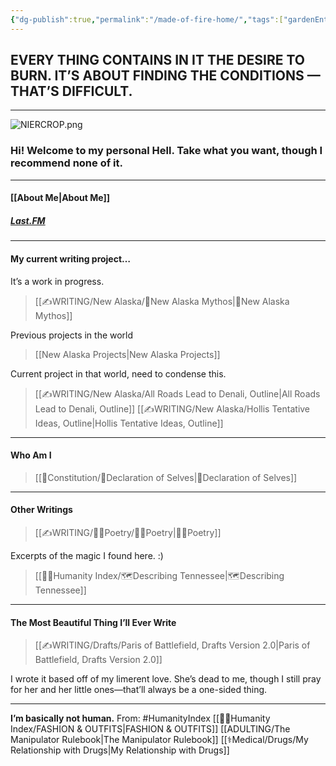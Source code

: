 ```yaml
---
{"dg-publish":true,"permalink":"/made-of-fire-home/","tags":["gardenEntry"]}
---
```



## EVERY THING CONTAINS IN IT THE DESIRE 	  TO BURN.	IT’S ABOUT FINDING THE		 CONDITIONS  —	THAT’S DIFFICULT.	
- - - 

![NIERCROP.png](/img/user/Z-Images/NIERCROP.png)
### Hi! Welcome to my personal Hell. Take what you want, though I recommend none of it.
- - - 
#### **[[About Me\|About Me]]**
##### [Last.FM](https://www.last.fm/user/AnIntenseAugust)

- - -

#### My current writing project…
It’s a work in progress.
>[[✍WRITING/New Alaska/🔗New Alaska Mythos\|🔗New Alaska Mythos]]

Previous projects in the world
>[[New Alaska Projects\|New Alaska Projects]]

Current project in that world, need to condense this.
>[[✍WRITING/New Alaska/All Roads Lead to Denali, Outline\|All Roads Lead to Denali, Outline]]
>[[✍WRITING/New Alaska/Hollis Tentative Ideas, Outline\|Hollis Tentative Ideas, Outline]]

- - -

#### **Who Am I** 
>[[📃Constitution/📜Declaration of Selves\|📜Declaration of Selves]]

- - -

#### **Other Writings**
>[[✍WRITING/👩‍🎤Poetry/👩‍🎤Poetry\|👩‍🎤Poetry]]

Excerpts of the magic I found here. :)
>[[🤸‍♀️Humanity Index/🗺️Describing Tennessee\|🗺️Describing Tennessee]]


- - -

#### **The Most Beautiful Thing I’ll Ever Write**
>[[✍WRITING/Drafts/Paris of Battlefield, Drafts Version 2.0\|Paris of Battlefield, Drafts Version 2.0]]

I wrote it based off of my limerent love. She’s dead to me, though I still pray for her and her little ones—that’ll always be a one-sided thing. 
- -  - 
**I’m basically not human.**
From: #HumanityIndex 
[[🤸‍♀️Humanity Index/FASHION & OUTFITS\|FASHION & OUTFITS]]
[[ADULTING/The Manipulator Rulebook\|The Manipulator Rulebook]]
[[⚕️Medical/Drugs/My Relationship with Drugs\|My Relationship with Drugs]]

